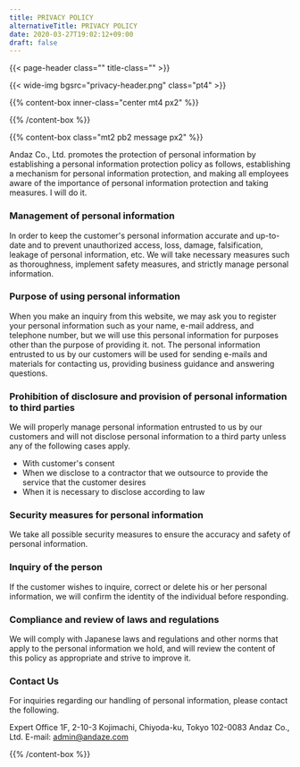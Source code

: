 ```yaml
---
title: PRIVACY POLICY
alternativeTitle: PRIVACY POLICY
date: 2020-03-27T19:02:12+09:00
draft: false
---
```


{{< page-header class="" title-class="" >}}

{{< wide-img bgsrc="privacy-header.png" class="pt4" >}}

{{% content-box inner-class="center mt4 px2" %}}

{{% /content-box %}}

{{% content-box class="mt2 pb2 message px2" %}}

Andaz Co., Ltd. promotes the protection of personal information by establishing a personal information protection policy as follows, establishing a mechanism for personal information protection, and making all employees aware of the importance of personal information protection and taking measures. I will do it.

### Management of personal information

In order to keep the customer's personal information accurate and up-to-date and to prevent unauthorized access, loss, damage, falsification, leakage of personal information, etc. We will take necessary measures such as thoroughness, implement safety measures, and strictly manage personal information.

### Purpose of using personal information

When you make an inquiry from this website, we may ask you to register your personal information such as your name, e-mail address, and telephone number, but we will use this personal information for purposes other than the purpose of providing it. not.
The personal information entrusted to us by our customers will be used for sending e-mails and materials for contacting us, providing business guidance and answering questions.

### Prohibition of disclosure and provision of personal information to third parties

We will properly manage personal information entrusted to us by our customers and will not disclose personal information to a third party unless any of the following cases apply.

- With customer's consent
- When we disclose to a contractor that we outsource to provide the service that the customer desires
- When it is necessary to disclose according to law

### Security measures for personal information

We take all possible security measures to ensure the accuracy and safety of personal information.

### Inquiry of the person

If the customer wishes to inquire, correct or delete his or her personal information, we will confirm the identity of the individual before responding.

### Compliance and review of laws and regulations

We will comply with Japanese laws and regulations and other norms that apply to the personal information we hold, and will review the content of this policy as appropriate and strive to improve it.

### Contact Us

For inquiries regarding our handling of personal information, please contact the following.

Expert Office 1F, 2-10-3 Kojimachi, Chiyoda-ku, Tokyo 102-0083
Andaz Co., Ltd.
E-mail: admin@andaze.com

{{% /content-box %}}
